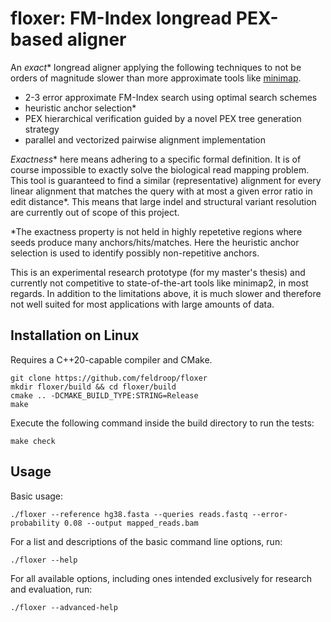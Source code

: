 # floxer: FM-Index longread PEX-based aligner

An *exact*\* longread aligner applying the following techniques to not be orders of magnitude slower than more approximate tools like [minimap](https://github.com/lh3/minimap2).

* 2-3 error approximate FM-Index search using optimal search schemes
* heuristic anchor selection\*
* PEX hierarchical verification guided by a novel PEX tree generation strategy
* parallel and vectorized pairwise alignment implementation

*Exactness*\* here means adhering to a specific formal definition. It is of course impossible to exactly solve the biological read mapping problem. This tool is guaranteed to find a similar (representative) alignment for every linear alignment that matches the query with at most a given error ratio in edit distance\*. This means that large indel and structural variant resolution are currently out of scope of this project.

\*The exactness property is not held in highly repetetive regions where seeds produce many anchors/hits/matches. Here the heuristic anchor selection is used to identify possibly non-repetitive anchors.

This is an experimental research prototype (for my master's thesis) and currently not competitive to state-of-the-art tools like minimap2, in most regards. In addition to the limitations above, it is much slower and therefore not well suited for most applications with large amounts of data.

## Installation on Linux

Requires a C++20-capable compiler and CMake.
```
git clone https://github.com/feldroop/floxer
mkdir floxer/build && cd floxer/build
cmake .. -DCMAKE_BUILD_TYPE:STRING=Release
make
```

Execute the following command inside the build directory to run the tests:
```
make check
```

## Usage

Basic usage:
```
./floxer --reference hg38.fasta --queries reads.fastq --error-probability 0.08 --output mapped_reads.bam
```

For a list and descriptions of the basic command line options, run:
```
./floxer --help
```

For all available options, including ones intended exclusively for research and evaluation, run:
```
./floxer --advanced-help
```
